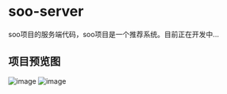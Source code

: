 # soo-server
soo项目的服务端代码，soo项目是一个推荐系统。目前正在开发中...
## 项目预览图
![image](https://user-images.githubusercontent.com/51166261/160242696-205811ee-4018-41d5-811b-6ee49cdba6ef.png)
![image](https://user-images.githubusercontent.com/51166261/161754556-b19872df-f093-43be-9cd3-ed6686a4bfb1.png)

